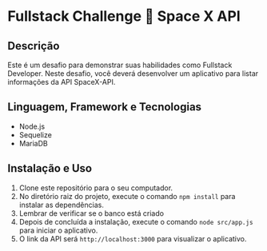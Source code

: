 # Fullstack Challenge 🏅 Space X API

## Descrição
Este é um desafio para demonstrar suas habilidades como Fullstack Developer. Neste desafio, você deverá desenvolver um aplicativo para listar informações da API SpaceX-API.

## Linguagem, Framework e Tecnologias
- Node.js
- Sequelize
- MariaDB

## Instalação e Uso
1. Clone este repositório para o seu computador.
2. No diretório raiz do projeto, execute o comando `npm install` para instalar as dependências.
3. Lembrar de verificar se o banco está criado
4. Depois de concluída a instalação, execute o comando `node src/app.js` para iniciar o aplicativo.
5. O link da API será `http://localhost:3000` para visualizar o aplicativo.
